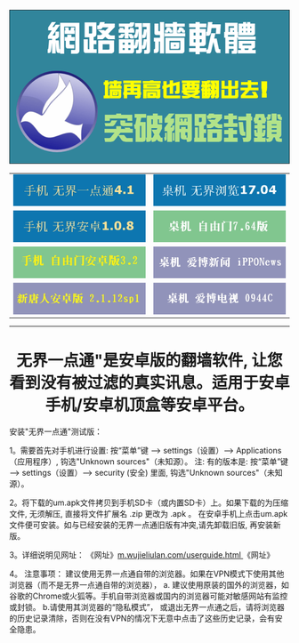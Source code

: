 <IMG SRC="img/free-2.png" width=880><br>

<table  width="800">
<tr>
	<td><img src="img/U4.1.jpg" width="455"></td>
	<td><img src="img/U17.04.jpg"  width="455"></td>
</tr>
<tr>
<td><img src="img/U1.0.8jpg.jpg" width="455"></td>
<td><img src="img/f7.64-1.jpg"  width="455"></td>
</tr>
<tr>
	<td><img src="img/f32-1.jpg" width="455"></td>
	<td><img src="img/ipponews.jpg"  width="455"></td>
</tr>
<tr>
	<td><img src="img/iNTD_TVsp1.jpg" width="455"></td>
	<td><img src="img/0944c.jpg"  width="455"></td>
</tr>
</table>
<hr>
	
<h1 align="center"><b>无界一点通"是安卓版的翻墙软件, 让您看到没有被过滤的真实讯息。适用于安卓手机/安卓机顶盒等安卓平台。</b></h1>

安装"无界一点通"测试版：

1。需要首先对手机进行设置: 按“菜单”键 --> settings（设置）--> Applications（应用程序）, 钩选"Unknown sources"（未知源）。
注: 有的版本是: 按“菜单”键 --> settings（设置）--> security (安全) 里面, 钩选"Unknown sources"（未知源）。

2。将下载的um.apk文件拷贝到手机SD卡（或内置SD卡）上。如果下载的为压缩文件, 无须解压, 直接将文件扩展名 .zip 更改为 .apk 。
在安卓手机上点击um.apk文件便可安装。如与已经安装的无界一点通旧版有冲突,请先卸载旧版, 再安装新版。

3。详细说明见网址： 《网址》<a href="img/U-4.1-fqReadme.gif?raw=true">m.wujieliulan.com/userguide.html </a>《网址》

4。 注意事项： 
建议使用无界一点通自带的浏览器。如果在VPN模式下使用其他浏览器（而不是无界一点通自带的浏览器），
a. 建议使用原装的国外的浏览器，如谷歌的Chrome或火狐等。手机自带浏览器或国内的浏览器可能对敏感网站有监控或封锁。
b.请使用其浏览器的“隐私模式”， 或退出无界一点通之后，请将浏览器的历史记录清除，否则在没有VPN的情况下无意中点击了这些历史记录，会有安全隐患。
